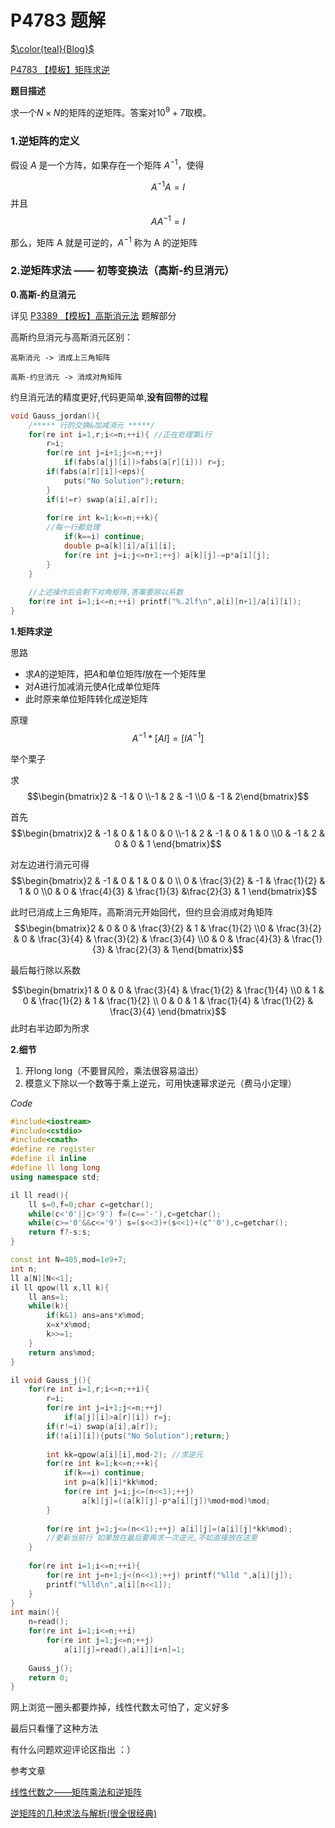# P4783 题解

[$\color{teal}{Blog}$](https://blog.csdn.net/qq_43653202/article/details/99976316)

[P4783 【模板】矩阵求逆](https://www.luogu.org/problem/P4783)

**题目描述**

求一个$N×N$的矩阵的逆矩阵。答案对$10^9+7$取模。

### 1.逆矩阵的定义

假设 $A$ 是一个方阵，如果存在一个矩阵 $A^{-1}$，使得

$$A^{-1}A=I$$
并且
$$AA^{-1}=I$$

那么，矩阵 A 就是可逆的，$A^{-1}$ 称为 A 的逆矩阵

### 2.逆矩阵求法 —— 初等变换法（高斯-约旦消元）

**0.高斯-约旦消元**

详见
[P3389 【模板】高斯消元法](https://www.luogu.org/problem/P3389)
题解部分

高斯约旦消元与高斯消元区别：

```
高斯消元 -> 消成上三角矩阵 

高斯-约旦消元 -> 消成对角矩阵 
```

约旦消元法的精度更好,代码更简单,**没有回带的过程** 

```cpp
void Gauss_jordan(){
	/***** 行的交换&加减消元 *****/ 
	for(re int i=1,r;i<=n;++i){	//正在处理第i行 
		r=i;
		for(re int j=i+1;j<=n;++j) 
			if(fabs(a[j][i])>fabs(a[r][i])) r=j;
		if(fabs(a[r][i])<eps){
			puts("No Solution");return;
		}
		if(i!=r) swap(a[i],a[r]);
		
		for(re int k=1;k<=n;++k){
		//每一行都处理  
			if(k==i) continue;
			double p=a[k][i]/a[i][i];
			for(re int j=i;j<=n+1;++j) a[k][j]-=p*a[i][j];
		} 
	}	
	
	//上述操作后会剩下对角矩阵,答案要除以系数    
	for(re int i=1;i<=n;++i) printf("%.2lf\n",a[i][n+1]/a[i][i]);
}

```

**1.矩阵求逆**

思路
* 求$A$的逆矩阵，把$A$和单位矩阵$I$放在一个矩阵里
* 对$A$进行加减消元使$A$化成单位矩阵
* 此时原来单位矩阵转化成逆矩阵

原理
$$A^{-1} * [AI] = [I A^{-1}] $$


举个栗子

求
$$\begin{bmatrix}2 & -1 & 0 \\-1 & 2 & -1 \\0 & -1 & 2\end{bmatrix}$$

首先
$$\begin{bmatrix}2 & -1 & 0 & 1 & 0 & 0 \\-1 & 2 & -1 & 0 & 1 & 0 \\0 & -1 & 2 & 0 & 0 & 1 \end{bmatrix}$$

对左边进行消元可得
$$\begin{bmatrix}2 & -1 & 0 & 1 & 0 & 0 \\ 0 & \frac{3}{2} & -1 & \frac{1}{2} & 1 & 0 \\0 & 0 & \frac{4}{3} & \frac{1}{3} &\frac{2}{3} & 1  \end{bmatrix}$$

此时已消成上三角矩阵，高斯消元开始回代，但约旦会消成对角矩阵
$$\begin{bmatrix}2 & 0 & 0 & \frac{3}{2} & 1 & \frac{1}{2} \\0 & \frac{3}{2} & 0 & \frac{3}{4} & \frac{3}{2} & \frac{3}{4} \\0 & 0 & \frac{4}{3} & \frac{1}{3} & \frac{2}{3} & 1\end{bmatrix}$$

最后每行除以系数

$$\begin{bmatrix}1 & 0 & 0 & \frac{3}{4} & \frac{1}{2} & \frac{1}{4} \\0 & 1 & 0 & \frac{1}{2} & 1 & \frac{1}{2} \\ 0 & 0 & 1 & \frac{1}{4} & \frac{1}{2} & \frac{3}{4} \end{bmatrix}$$
此时右半边即为所求


**2.细节**

1. 开long long（不要冒风险，乘法很容易溢出） 
2. 模意义下除以一个数等于乘上逆元，可用快速幂求逆元（费马小定理） 

$Code$

```cpp
#include<iostream>
#include<cstdio>
#include<cmath>
#define re register
#define il inline
#define ll long long
using namespace std;

il ll read(){
    ll s=0,f=0;char c=getchar();
    while(c<'0'||c>'9') f=(c=='-'),c=getchar();
    while(c>='0'&&c<='9') s=(s<<3)+(s<<1)+(c^'0'),c=getchar();
    return f?-s:s;
}

const int N=405,mod=1e9+7;
int n;
ll a[N][N<<1];
il ll qpow(ll x,ll k){
	ll ans=1;
	while(k){
		if(k&1) ans=ans*x%mod;
		x=x*x%mod;
		k>>=1;
	}
	return ans%mod;
}

il void Gauss_j(){	
	for(re int i=1,r;i<=n;++i){
		r=i;
		for(re int j=i+1;j<=n;++j)
			if(a[j][i]>a[r][i]) r=j;
		if(r!=i) swap(a[i],a[r]);
		if(!a[i][i]){puts("No Solution");return;}
		
		int kk=qpow(a[i][i],mod-2);	//求逆元 
		for(re int k=1;k<=n;++k){
			if(k==i) continue;
			int p=a[k][i]*kk%mod;
			for(re int j=i;j<=(n<<1);++j) 
				a[k][j]=((a[k][j]-p*a[i][j])%mod+mod)%mod;
		} 
		
		for(re int j=1;j<=(n<<1);++j) a[i][j]=(a[i][j]*kk%mod);
		//更新当前行 如果放在最后要再求一次逆元,不如直接放在这里  
	}	
	
	for(re int i=1;i<=n;++i){
		for(re int j=n+1;j<(n<<1);++j) printf("%lld ",a[i][j]);
		printf("%lld\n",a[i][n<<1]);
	}
}
int main(){
	n=read();
	for(re int i=1;i<=n;++i)
		for(re int j=1;j<=n;++j)
			a[i][j]=read(),a[i][i+n]=1;
	
	Gauss_j();
    return 0;
}

```
网上浏览一圈头都要炸掉，线性代数太可怕了，定义好多

最后只看懂了这种方法

有什么问题欢迎评论区指出 ：）

参考文章

[线性代数之——矩阵乘法和逆矩阵](https://www.cnblogs.com/seniusen/p/9962935.html)

[逆矩阵的几种求法与解析(很全很经典)](https://wenku.baidu.com/view/b0525966f5335a8102d22078.html)